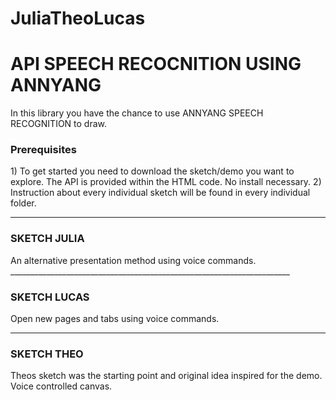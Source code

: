 # JuliaTheoLucas

<h1>API SPEECH RECOCNITION USING ANNYANG</h1>

In this library you have the chance to use ANNYANG SPEECH RECOGNITION to draw.

<h3>Prerequisites</h3>
1) To get started you need to download the sketch/demo you want to explore. The API is provided within the HTML code.
No install necessary.
2) Instruction about every individual sketch will be found in every individual folder.

______________________________________________________________________

<h3>SKETCH JULIA</h3>
An alternative presentation method using voice commands.
______________________________________________________________________

<h3>SKETCH LUCAS</h3>
Open new pages and tabs using voice commands.

______________________________________________________________________


<h3>SKETCH THEO</h3>
Theos sketch was the starting point and original idea inspired for the demo.
Voice controlled canvas.
